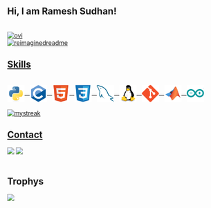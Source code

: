 ## Hi, I am Ramesh Sudhan! 
</br>
 <div>
  <a href="https://github.com/Ram1604">
   <img src="https://github-readme-stats.vercel.app/api/top-langs?username=Ram1604&show_icons=true&locale=en&layout=compact&theme=chartreuse-dark" alt="ovi" /><br>
   <img src="https://myreadme.vercel.app/api/embed/Ram1604?panels=userstatistics,toprepositories,toplanguages,commitgraph" alt="reimaginedreadme" />
</div>
 
 ## Skills
<div style="display: inline_block"><br>
  <img height="40" align="center" alt="Python" height="30" width="40" src="https://github.com/devicons/devicon/blob/master/icons/python/python-original.svg">
&nbsp
  <img height="40" align="center" alt="C" height="30" width="40" src="https://github.com/devicons/devicon/blob/master/icons/c/c-original.svg">
 &nbsp
  <img height="40" align="center" alt="HTML" height="30" width="40" src="https://raw.githubusercontent.com/devicons/devicon/master/icons/html5/html5-original.svg">
 &nbsp
  <img height="40" align="center" alt="CSS" height="30" width="40" src="https://raw.githubusercontent.com/devicons/devicon/master/icons/css3/css3-original.svg">
 &nbsp
   <img height="40" align="center" alt="MySQL" height="30" width="40" src="https://github.com/devicons/devicon/blob/master/icons/mysql/mysql-original.svg">
 &nbsp
   <img height="40" align="center" alt="Linux" height="30" width="40" src="https://github.com/devicons/devicon/blob/master/icons/linux/linux-original.svg">
 &nbsp
   <img height="40" align="center" alt="Git" height="30" width="40" src="https://github.com/devicons/devicon/blob/master/icons/git/git-original.svg">
 &nbsp
   <img height="40" align="center" alt="Matlab" height="30" width="40" src="https://github.com/devicons/devicon/blob/master/icons/matlab/matlab-original.svg">
 &nbsp
   <img height="40" align="center" alt="Arduino" height="30" width="40" src="https://github.com/devicons/devicon/blob/master/icons/arduino/arduino-original.svg">
</div>
  
</br>

<img src="https://github-readme-streak-stats.herokuapp.com/?user=Ram1604&theme=tokyonight" alt="mystreak"/>

## Contact 
<div> 
  <a href="https://www.linkedin.com/in/RameshSudhan" target="_blank"><img src="https://img.shields.io/badge/-LinkedIn-%230077B5?style=for-the-badge&logo=linkedin&logoColor=white" target="_blank"></a> 
  <a href = "mailto: rameshsudhan11@gmail.com"><img src="https://img.shields.io/badge/-Gmail-%23333?style=for-the-badge&logo=gmail&logoColor=white" target="_blank"></a>
 </br>
</br>
 
## Trophys
<div>
 
 <img src="https://github-profile-trophy.vercel.app/?username=Ram1604&theme=juicyfresh&no-bg=true" />
</div>
 
</div>
